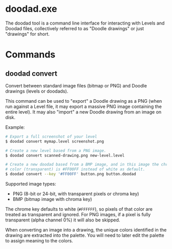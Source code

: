 # doodad.exe

The doodad tool is a command line interface for interacting with Levels and
Doodad files, collectively referred to as "Doodle drawings" or just "drawings"
for short.

# Commands

## doodad convert

Convert between standard image files (bitmap or PNG) and Doodle drawings
(levels or doodads).

This command can be used to "export" a Doodle drawing as a PNG (when run against
a Level file, it may export a massive PNG image containing the entire level).
It may also "import" a new Doodle drawing from an image on disk.

Example:

```bash
# Export a full screenshot of your level
$ doodad convert mymap.level screenshot.png

# Create a new level based from a PNG image.
$ doodad convert scanned-drawing.png new-level.level

# Create a new doodad based from a BMP image, and in this image the chroma
# color (transparent) is #FF00FF instead of white as default.
$ doodad convert --key '#FF00FF' button.png button.doodad
```

Supported image types:

* PNG (8-bit or 24-bit, with transparent pixels or chroma key)
* BMP (bitmap image with chroma key)

The chrome key defaults to white (`#FFFFFF`), so pixels of that color are
treated as transparent and ignored. For PNG images, if a pixel is fully
transparent (alpha channel 0%) it will also be skipped.

When converting an image into a drawing, the unique colors identified in the
drawing are extracted into the palette. You will need to later edit the palette
to assign meaning to the colors.
